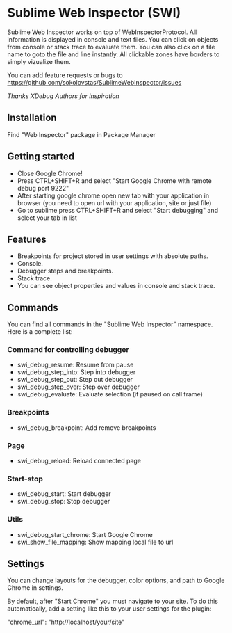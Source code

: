 # Sublime Web Inspector (SWI)

Sublime Web Inspector works on top of WebInspectorProtocol. All information is displayed in console and text files. 
You can click on objects from console or stack trace to evaluate them. You can also click on a file name to 
goto the file and line instantly. All clickable zones have borders to simply vizualize them.

You can add feature requests or bugs to https://github.com/sokolovstas/SublimeWebInspector/issues

*Thanks XDebug Authors for inspiration*

## Installation
Find "Web Inspector" package in Package Manager

## Getting started
- Close Google Chrome!
- Press CTRL+SHIFT+R and select "Start Google Chrome with remote debug port 9222"
- After starting google chrome open new tab with your application in browser (you need to open url with your application, site or just file)
- Go to sublime press CTRL+SHIFT+R and select "Start debugging" and select your tab in list

## Features

- Breakpoints for project stored in user settings with absolute paths.
- Console.
- Debugger steps and breakpoints.
- Stack trace.
- You can see object properties and values in console and stack trace.

## Commands

You can find all commands in the "Sublime Web Inspector" namespace. Here is a complete list:

### Command for controlling debugger
- swi\_debug\_resume: Resume from pause
- swi\_debug\_step\_into: Step into debugger
- swi\_debug\_step\_out: Step out debugger
- swi\_debug\_step\_over: Step over debugger
- swi\_debug\_evaluate: Evaluate selection (if paused on call frame)

### Breakpoints
- swi\_debug\_breakpoint: Add remove breakpoints

### Page
- swi\_debug\_reload: Reload connected page

### Start-stop
- swi\_debug\_start: Start debugger
- swi\_debug\_stop: Stop debugger

### Utils
- swi\_debug\_start\_chrome: Start Google Chrome
- swi\_show\_file\_mapping: Show mapping local file to url

## Settings

You can change layouts for the debugger, color options, and path to Google Chrome in settings.

By default, after "Start Chrome" you must navigate to your site. To do this automatically, add a setting like this to your user settings for the plugin:

"chrome_url": "http://localhost/your/site"
